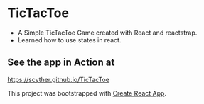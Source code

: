 # TicTacToe

- A Simple TicTacToe Game created with React and reactstrap.
- Learned how to use states in react.

## See the app in Action at

https://scyther.github.io/TicTacToe

This project was bootstrapped with [Create React App](https://github.com/facebook/create-react-app).
